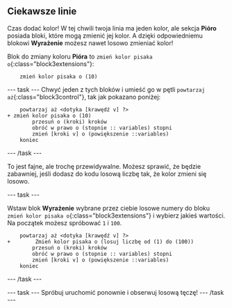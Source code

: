 ## Ciekawsze linie

Czas dodać kolor! W tej chwili twoja linia ma jeden kolor, ale sekcja **Pióro** posiada bloki, które mogą zmienić jej kolor. A dzięki odpowiedniemu blokowi **Wyrażenie** możesz nawet losowo zmieniać kolor!

Blok do zmiany koloru **Pióra** to `zmień kolor pisaka o`{:class="block3extensions"}:

```blocks3
    zmień kolor pisaka o (10)
```

--- task --- Chwyć jeden z tych bloków i umieść go w pętli `powtarzaj aż`{:class="block3control"}, tak jak pokazano poniżej:

```blocks3
    powtarzaj aż <dotyka [krawędź v] ?> 
+ zmień kolor pisaka o (10)
        przesuń o (kroki) kroków
        obróć w prawo o (stopnie :: variables) stopni
        zmień [kroki v] o (powiększenie ::variables)
    koniec
```

--- /task ---

To jest fajne, ale trochę przewidywalne. Możesz sprawić, że będzie zabawniej, jeśli dodasz do kodu losową liczbę tak, że kolor zmieni się losowo.

--- task ---

Wstaw blok **Wyrażenie** wybrane przez ciebie losowe numery do bloku `zmień kolor pisaka o`{:class="block3extensions"} i wybierz jakieś wartości. Na początek możesz spróbować `1` i `100`.

```blocks3
    powtarzaj aż <dotyka [krawędź v] ?> 
+        Zmień kolor pisaka o (losuj liczbę od (1) do (100))
        przesuń o (kroki) kroków
        obróć w prawo o (stopnie :: variables) stopni
        zmień [kroki v] o (powiększenie ::variables)
    koniec
```

--- /task ---

--- task --- Spróbuj uruchomić ponownie i obserwuj losową tęczę! --- /task ---